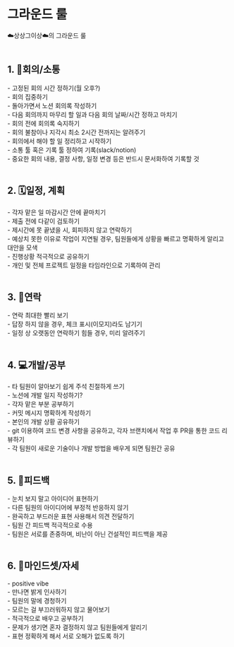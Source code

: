 # 그라운드 룰

☁️상상그이상☁️의 그라운드 룰
</br>
</br>

<h2>1. 🤹회의/소통</h2>
	- 고정된 회의 시간 정하기(월 오후?)</br>
  	- 회의 집중하기</br>
  	- 돌아가면서 노션 회의록 작성하기</br>
  	- 다음 회의까지 마무리 할 일과 다음 회의 날짜/시간 정하고 마치기</br>
 	- 회의 전에 회의록 숙지하기</br>
  	- 회의 불참이나 지각시 최소 2시간 전까지는 알려주기</br>
 	- 회의에서 해야 할 일 정리하고 시작하기</br>
 	- 소통 툴 혹은 기록 툴 정하여 기록(slack/notion)</br>
 	- 중요한 회의 내용, 결정 사항, 일정 변경 등은 반드시 문서화하여 기록할 것</br>
</br>

<h2>2. 🗓️일정, 계획</h2>
 	- 각자 맡은 일 마감시간 안에 끝마치기</br>
 	- 제출 전에 다같이 검토하기</br>
  	- 제시간에 못 끝냈을 시, 회피하지 않고 연락하기</br>
 	- 예상치 못한 이유로 작업이 지연될 경우, 팀원들에게 상황을 빠르고 명확하게 알리고 대안을 모색</br>
 	- 진행상황 적극적으로 공유하기</br>
 	- 개인 및 전체 프로젝트 일정을 타임라인으로 기록하여 관리</br>
</br>

<h2>3. 📱연락</h2>
	- 연락 최대한 빨리 보기</br>
	- 답장 하지 않을 경우, 체크 표시(이모지)라도 남기기</br>
	- 일정 상 오랫동안 연락하기 힘들 경우, 미리 알려주기</br>
</br>

 <h2>4. 💻개발/공부</h2>
 	- 타 팀원이 알아보기 쉽게 주석 친절하게 쓰기</br>
	- 노션에 개발 일지 작성하기?</br>
	- 각자 맡은 부분 공부하기</br>
	- 커밋 메시지 명확하게 작성하기</br>
	- 본인의 개발 상황 공유하기</br>
	- git 이용하여 코드 변경 사항을 공유하고, 각자 브랜치에서 작업 후 PR을 통한 코드 리뷰하기</br>
 	- 각 팀원이 새로운 기술이나 개발 방법을 배우게 되면 팀원간 공유</br>

</br>

 <h2>5. 🤝피드백</h2>
 	- 눈치 보지 말고 아이디어 표현하기</br>
	- 다른 팀원의 아이디어에 부정적 반응하지 않기</br>
 	- 완곡하고 부드러운 표현 사용해서 의견 전달하기</br>
  	- 팀원 간 피드백 적극적으로 수용</br>
   	- 팀원은 서로를 존중하며, 비난이 아닌 건설적인 피드백을 제공</br>
</br>

 <h2>6. 🙂마인드셋/자세</h2>
 	- positive vibe</br>
	- 만나면 밝게 인사하기</br>
	- 팀원의 말에 경청하기</br>
	- 모르는 걸 부끄러워하지 않고 물어보기</br>
	- 적극적으로 배우고 공부하기</br>
 	- 문제가 생기면 혼자 결정하지 않고 팀원들에게 알리기</br>
  	- 표현 정확하게 해서 서로 오해가 없도록 하기</br>

